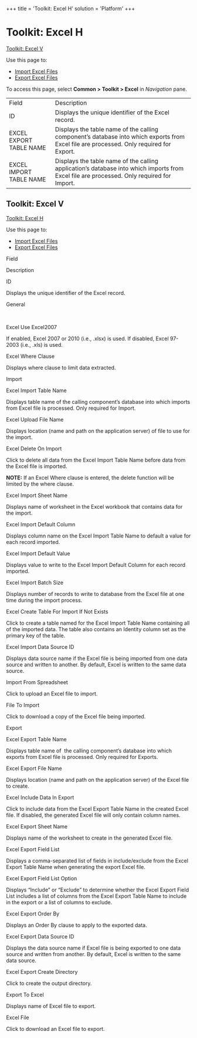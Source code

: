 +++
title = 'Toolkit: Excel H'
solution = 'Platform'
+++

# Toolkit: Excel H

[Toolkit: Excel V](#Toolkit_Excel_V)

<div class="use">

Use this page to:

  - [Import Excel Files](../Use_Cases/Import_Excel_Files)
  - [Export Excel Files](../Use_Cases/Export_Excel_Files)

</div>

To access this page, select <span style="font-weight: bold;">Common \>
Toolkit \> Excel</span> in
<span style="font-style: italic;">Navigation</span>
pane.

|                         |                                                                                                                                           |
| ----------------------- | ----------------------------------------------------------------------------------------------------------------------------------------- |
| Field                   | Description                                                                                                                               |
| ID                      | Displays the unique identifier of the Excel record.                                                                                       |
| EXCEL EXPORT TABLE NAME | Displays the table name of the calling component’s database into which exports from Excel file are processed. Only required for Export.   |
| EXCEL IMPORT TABLE NAME | Displays the table name of the calling application’s database into which imports from Excel file are processed. Only required for Import. |

## <span id="Toolkit_Excel_V"></span>Toolkit: Excel V

[Toolkit: Excel H](Toolkit_Excel_H)

<div class="use">

Use this page to:

  - [Import Excel Files](../Use_Cases/Import_Excel_Files)
  - [Export Excel Files](../Use_Cases/Export_Excel_Files)

</div>

Field

Description

ID

Displays the unique identifier of the Excel record.

General

 

Excel Use Excel2007

If enabled, Excel 2007 or 2010 (i.e., .xlsx) is used. If disabled, Excel
97-2003 (i.e., .xls) is used.

Excel Where Clause

Displays where clause to limit data extracted.

Import

Excel Import Table Name

Displays table name of the calling component’s database into which
imports from Excel file is processed. Only required for Import.

Excel Upload File Name

Displays location (name and path on the application server) of file to
use for the import.

Excel Delete On Import

Click to delete all data from the Excel Import Table Name before data
from the Excel file is imported.

**NOTE:** If an Excel Where clause is entered, the delete function will
be limited by the where clause.

Excel Import Sheet Name

Displays name of worksheet in the Excel workbook that contains data for
the import.

Excel Import Default Column

Displays column name on the Excel Import Table Name to default a value
for each record imported.

Excel Import Default Value

Displays value to write to the Excel Import Default Column for each
record imported.

Excel Import Batch Size

Displays number of records to write to database from the Excel file at
one time during the import process.

Excel Create Table For Import If Not Exists

Click to create a table named for the Excel Import Table Name containing
all of the imported data. The table also contains an Identity column set
as the primary key of the table.

Excel Import Data Source ID

Displays data source name if the Excel file is being imported from one
data source and written to another. By default, Excel is written to the
same data source.

Import From Spreadsheet

Click to upload an Excel file to import.

File To Import

Click to download a copy of the Excel file being imported.

Export

Excel Export Table Name

Displays table name of  the calling component’s database into which
exports from Excel file is processed. Only required for Exports.

Excel Export File Name

Displays location (name and path on the application server) of the Excel
file to create.

Excel Include Data In Export

Click to include data from the Excel Export Table Name in the created
Excel file. If disabled, the generated Excel file will only contain
column names.

Excel Export Sheet Name

Displays name of the worksheet to create in the generated Excel file.

Excel Export Field List

Displays a comma-separated list of fields in include/exclude from the
Excel Export Table Name when generating the export Excel file.

Excel Export Field List Option

Displays “Include” or “Exclude” to determine whether the Excel Export
Field List includes a list of columns from the Excel Export Table Name
to include in the export or a list of columns to exclude.

Excel Export Order By

Displays an Order By clause to apply to the exported data.

Excel Export Data Source ID

Displays the data source name if Excel file is being exported to one
data source and written from another. By default, Excel is written to
the same data source.

Excel Export Create Directory

Click to create the output directory.

Export To Excel

Displays name of Excel file to export.

Excel File

Click to download an Excel file to export.
